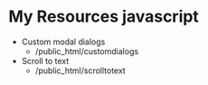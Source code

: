 # My Resources javascript
* Custom modal dialogs
    * /public_html/customdialogs
* Scroll to text
    * /public_html/scrolltotext
